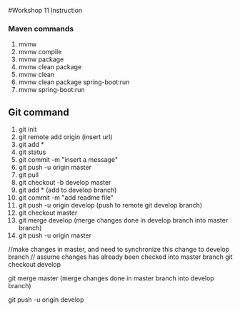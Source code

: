 #Workshop 11 Instruction

### Maven commands
1. mvnw
2. mvnw compile
3. mvnw package
4. mvnw clean package
5. mvnw clean
6. mvnw clean package spring-boot:run
7. mvnw spring-boot:run

## Git command
1. git init
2. git remote add origin (insert url)
3. git add *
4. git status
5. git commit -m "insert a message"
6. git push -u origin master
7. git pull
8. git checkout -b develop master
9. git add * (add to develop branch)
10. git commit -m "add readme file"
11. git push -u origin develop (push to remote git develop branch)
12. git checkout master
13. git merge develop (merge changes done in develop branch into master branch)
14. git push -u origin master

//make changes in master, and need to synchronize this change to develop branch
// assume changes has already been checked into master branch
git checkout develop

git merge master (merge changes done in master branch into develop branch)

git push -u origin develop
